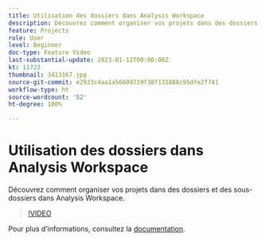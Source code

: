 ```yaml
---
title: Utilisation des dossiers dans Analysis Workspace
description: Découvrez comment organiser vos projets dans des dossiers et des sous-dossiers dans Analysis Workspace.
feature: Projects
role: User
level: Beginner
doc-type: Feature Video
last-substantial-update: 2023-01-12T00:00:00Z
kt: 11723
thumbnail: 3413167.jpg
source-git-commit: e2933c4aa1a56609719f38f131888c95dfe2f741
workflow-type: ht
source-wordcount: '52'
ht-degree: 100%

---
```



# Utilisation des dossiers dans Analysis Workspace

Découvrez comment organiser vos projets dans des dossiers et des sous-dossiers dans Analysis Workspace.

>[!VIDEO](https://video.tv.adobe.com/v/3413167/?quality=12&learn=on)

Pour plus dʼinformations, consultez la [documentation](https://experienceleague.adobe.com/docs/analytics/analyze/analysis-workspace/build-workspace-project/workspace-folders/about-folders.html?lang=fr).
